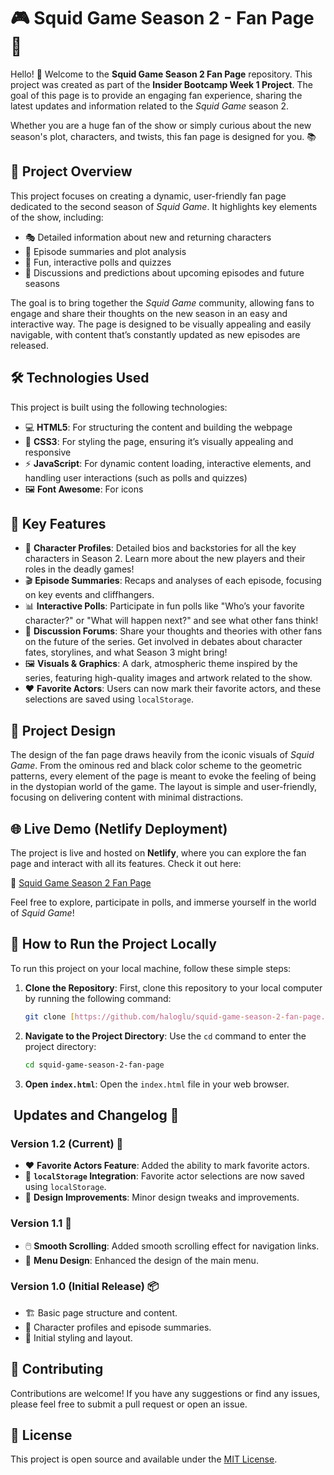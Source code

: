 # 🎮 Squid Game Season 2 - Fan Page 🦑

Hello! 👋 Welcome to the **Squid Game Season 2 Fan Page** repository. This project was created as part of the **Insider Bootcamp Week 1 Project**. The goal of this page is to provide an engaging fan experience, sharing the latest updates and information related to the _Squid Game_ season 2.

Whether you are a huge fan of the show or simply curious about the new season's plot, characters, and twists, this fan page is designed for you. 📚

## 🚀 Project Overview

This project focuses on creating a dynamic, user-friendly fan page dedicated to the second season of _Squid Game_. It highlights key elements of the show, including:

- 🎭 Detailed information about new and returning characters
- 📖 Episode summaries and plot analysis
- 🎯 Fun, interactive polls and quizzes
- 💬 Discussions and predictions about upcoming episodes and future seasons

The goal is to bring together the _Squid Game_ community, allowing fans to engage and share their thoughts on the new season in an easy and interactive way. The page is designed to be visually appealing and easily navigable, with content that’s constantly updated as new episodes are released.

## 🛠️ Technologies Used

This project is built using the following technologies:

- 💻 **HTML5**: For structuring the content and building the webpage
- 🎨 **CSS3**: For styling the page, ensuring it’s visually appealing and responsive
- ⚡ **JavaScript**: For dynamic content loading, interactive elements, and handling user interactions (such as polls and quizzes)
- 🖼️ **Font Awesome**: For icons

## 🌟 Key Features

- 👤 **Character Profiles**: Detailed bios and backstories for all the key characters in Season 2. Learn more about the new players and their roles in the deadly games!
- 🎬 **Episode Summaries**: Recaps and analyses of each episode, focusing on key events and cliffhangers.
- 📊 **Interactive Polls**: Participate in fun polls like "Who’s your favorite character?" or "What will happen next?" and see what other fans think!
- 📢 **Discussion Forums**: Share your thoughts and theories with other fans on the future of the series. Get involved in debates about character fates, storylines, and what Season 3 might bring!
- 🖼️ **Visuals & Graphics**: A dark, atmospheric theme inspired by the series, featuring high-quality images and artwork related to the show.
- ❤️ **Favorite Actors**: Users can now mark their favorite actors, and these selections are saved using `localStorage`.

## 🎨 Project Design

The design of the fan page draws heavily from the iconic visuals of _Squid Game_. From the ominous red and black color scheme to the geometric patterns, every element of the page is meant to evoke the feeling of being in the dystopian world of the game. The layout is simple and user-friendly, focusing on delivering content with minimal distractions.

## 🌐 Live Demo (Netlify Deployment)

The project is live and hosted on **Netlify**, where you can explore the fan page and interact with all its features. Check it out here:

🔗 [Squid Game Season 2 Fan Page](https://squidgameseason2.netlify.app)

Feel free to explore, participate in polls, and immerse yourself in the world of _Squid Game_!

## 🚀 How to Run the Project Locally

To run this project on your local machine, follow these simple steps:

1. **Clone the Repository**: First, clone this repository to your local computer by running the following command:
   ```bash
   git clone [https://github.com/haloglu/squid-game-season-2-fan-page.git](https://github.com/haloglu/squid-game-season-2-fan-page.git)
   ```
2. **Navigate to the Project Directory**: Use the `cd` command to enter the project directory:
   ```bash
   cd squid-game-season-2-fan-page
   ```
3. **Open `index.html`**: Open the `index.html` file in your web browser.

## ️ Updates and Changelog 📜

### Version 1.2 (Current) 🔄

- ❤️ **Favorite Actors Feature**: Added the ability to mark favorite actors.
- 💾 **`localStorage` Integration**: Favorite actor selections are now saved using `localStorage`.
- 🎨 **Design Improvements**: Minor design tweaks and improvements.

### Version 1.1 💨

- 🖱️ **Smooth Scrolling**: Added smooth scrolling effect for navigation links.
- 📝 **Menu Design**: Enhanced the design of the main menu.

### Version 1.0 (Initial Release) 📦

- 🏗️ Basic page structure and content.
- 👤 Character profiles and episode summaries.
- 🎨 Initial styling and layout.

## 🤝 Contributing

Contributions are welcome! If you have any suggestions or find any issues, please feel free to submit a pull request or open an issue.

## 📜 License

This project is open source and available under the [MIT License](LICENSE).
